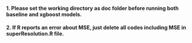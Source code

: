 #### 1. Please set the working directory as doc folder before running both baseline and xgboost models.
#### 2. If R reports an error about MSE, just delete all codes including MSE in superResolution.R file.
